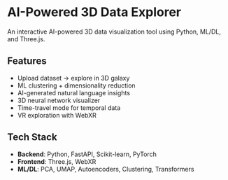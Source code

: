 # AI-Powered 3D Data Explorer 
An interactive AI-powered 3D data visualization tool using Python, ML/DL, and Three.js.

## Features
- Upload dataset → explore in 3D galaxy
- ML clustering + dimensionality reduction
- AI-generated natural language insights
- 3D neural network visualizer
- Time-travel mode for temporal data
- VR exploration with WebXR

## Tech Stack
- **Backend**: Python, FastAPI, Scikit-learn, PyTorch
- **Frontend**: Three.js, WebXR
- **ML/DL**: PCA, UMAP, Autoencoders, Clustering, Transformers
